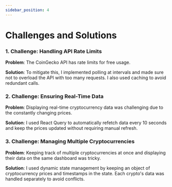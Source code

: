 ```yaml
---
sidebar_position: 4
---
```


# Challenges and Solutions

### 1. Challenge: Handling API Rate Limits
**Problem**: The CoinGecko API has rate limits for free usage.

**Solution**: To mitigate this, I implemented polling at intervals and made sure not to overload the API with too many requests. I also used caching to avoid redundant calls.

### 2. Challenge: Ensuring Real-Time Data
**Problem**: Displaying real-time cryptocurrency data was challenging due to the constantly changing prices.

**Solution**: I used React Query to automatically refetch data every 10 seconds and keep the prices updated without requiring manual refresh.

### 3. Challenge: Managing Multiple Cryptocurrencies
**Problem**: Keeping track of multiple cryptocurrencies at once and displaying their data on the same dashboard was tricky.

**Solution**: I used dynamic state management by keeping an object of cryptocurrency prices and timestamps in the state. Each crypto's data was handled separately to avoid conflicts.